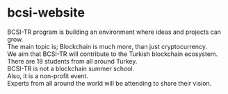 # bcsi-website

BCSI-TR program is building an environment where ideas and projects can grow.<br>
The main topic is; Blockchain is much more, than just cryptocurrency.<br>
We aim that BCSI-TR will contribute to the Turkish blockchain ecosystem.<br>
There are 18 students from all around Turkey.<br>
BCSI-TR is not a blockchain summer school.<br>
Also, it is a non-profit event.<br>
Experts from all around the world will be attending to share their vision.<br>